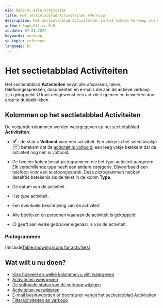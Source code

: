 ```yaml
---
uid: help-nl-sale-activities
title: Het sectietabblad Activiteiten (Verkoop)
description: Het sectietabblad Activiteiten in het scherm Verkoop van SuperOffice CRM.
author: SuperOffice RnD
so.date: 07.04.2022
keywords: verkoop
so.topic: reference
language: nl
---
```


# Het sectietabblad Activiteiten

Het sectietabblad **Activiteiten** bevat alle afspraken, taken, telefoongesprekken, documenten en e-mails die aan de actieve verkoop zijn gekoppeld. U kunt desgewenst een activiteit openen en bewerken door erop te dubbelklikken.

## Kolommen op het sectietabblad Activiteiten

De volgende kolommen worden weergegeven op het sectietabblad **Activiteiten**:

* ![pictogram][img2] : de status **Voltooid** voor een activiteit. Een vinkje in het selectievakje (![pictogram][img1]) betekent dat de [activiteit is voltooid][1]; een leeg vakje betekent dat de activiteit nog niet is voltooid.

* De tweede kolom bevat pictogrammen die het type activiteit aangeven. Elk verschillende type heeft een andere categorie. Bijvoorbeeld een telefoon voor een telefoongesprek. Deze pictogrammen hebben dezelfde betekenis als de tekst in de kolom **Type**.

* De datum van de activiteit.
* Het type activiteit.
* Een eventuele beschrijving van de activiteit.
* Alle bedrijven en personen waaraan de activiteit is gekoppeld.
* ID geeft aan welke gebruiker eigenaar is van de activiteit.

### Pictogrammen

[!include[Table showing icons for activities](../../../learn/includes/table-activity-icons.md)]

## Wat wilt u nu doen?

* [Kies hoeveel en welke kolommen u wilt weergeven][2]
* [Activiteiten weergeven][3]
* [De voltooide status van de verkoop wijzigen][1]
* [Activiteiten verwijderen][4]
* [E-mail beantwoorden of doorsturen vanuit het sectietabblad Activiteiten][5]
* [Filteractiviteiten en verkoop][7]

<!-- Referenced links -->
[1]: ../../../diary/learn/change-completed-status.md
[2]: ../../../learn/section-tabs/configure-columns.md
[7]: ../../../learn/section-tabs/filter.md
[3]: ../../../learn/activity/view-activities.md
[4]: ../../../learn/activity/delete-activities-contact.md
[5]: ../../../learn/activity/send-email.md

<!-- Referenced images -->
[img1]: ../../../../media/icons/check.png
[img2]: ../../../../media/icons/sale-sold-details.png
